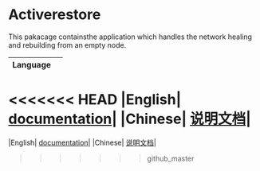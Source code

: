 # Activerestore

This pakacage containsthe application which handles the network healing and rebuilding from an empty node.

|Language| |
|--------|-|
<<<<<<< HEAD
|English| [documentation](https://github.com/activeledger/activeledger/docs/en-gb/restore.md)|
|Chinese| [说明文档](https://github.com/activeledger/activeledger/docs/zh-cn/restore.md)|
=======
|English| [documentation](https://github.com/activeledger/activeledger/blob/master/docs//en-gb/restore.md)|
|Chinese| [说明文档](https://github.com/activeledger/activeledger/blob/master/docs//zh-cn/restore.md)|
>>>>>>> github_master
